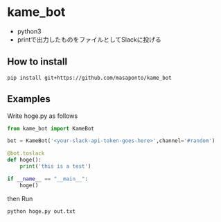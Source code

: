 # kame_bot
- python3
- printで出力したものをファイルとしてSlackに投げる 

## How to install 
```
pip install git+https://github.com/masaponto/kame_bot
```

## Examples

Write hoge.py as follows

```python
from kame_bot import KameBot

bot = KameBot('<your-slack-api-token-goes-here>',channel='#random')

@bot.toslack
def hoge():
    print('this is a test')

if __name__ == "__main__":
    hoge()
```

then Run

```
python hoge.py out.txt
```
